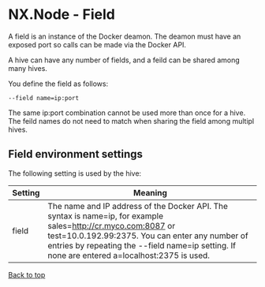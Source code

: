 # NX.Node - Field

A field is an instance of the Docker deamon.  The deamon must have an exposed port so calls
can be made via the Docker API.

A hive can have any number of fields, and a feild can be shared among many hives.

You define the field as follows:
```
--field name=ip:port
```

The same ip:port combination cannot be used more than once for a hive.  The feild names do
not need to match when sharing the field among multipl hives.

## Field environment settings

The following setting is used by the hive:

Setting|Meaning
-------|-------
field|The name and IP address of the Docker API.  The syntax is name=ip, for example sales=http://cr.myco.com:8087 or test=10.0.192.99:2375.  You can enter any number of entries by repeating the --field name=ip setting.  If none are entered a=localhost:2375 is used.

[Back to top](/help/docs/README.md)
